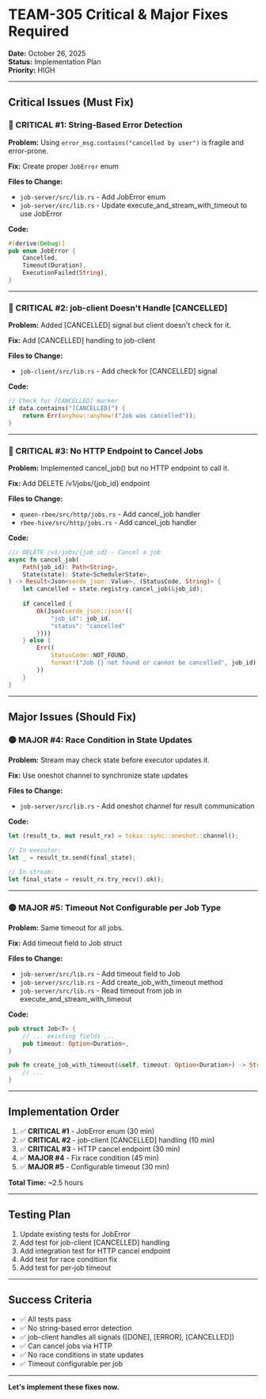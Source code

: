 # TEAM-305 Critical & Major Fixes Required

**Date:** October 26, 2025  
**Status:** Implementation Plan  
**Priority:** HIGH

---

## Critical Issues (Must Fix)

### 🔴 CRITICAL #1: String-Based Error Detection

**Problem:** Using `error_msg.contains("cancelled by user")` is fragile and error-prone.

**Fix:** Create proper `JobError` enum

**Files to Change:**
- `job-server/src/lib.rs` - Add JobError enum
- `job-server/src/lib.rs` - Update execute_and_stream_with_timeout to use JobError

**Code:**
```rust
#[derive(Debug)]
pub enum JobError {
    Cancelled,
    Timeout(Duration),
    ExecutionFailed(String),
}
```

---

### 🔴 CRITICAL #2: job-client Doesn't Handle [CANCELLED]

**Problem:** Added [CANCELLED] signal but client doesn't check for it.

**Fix:** Add [CANCELLED] handling to job-client

**Files to Change:**
- `job-client/src/lib.rs` - Add check for [CANCELLED] signal

**Code:**
```rust
// Check for [CANCELLED] marker
if data.contains("[CANCELLED]") {
    return Err(anyhow::anyhow!("Job was cancelled"));
}
```

---

### 🔴 CRITICAL #3: No HTTP Endpoint to Cancel Jobs

**Problem:** Implemented cancel_job() but no HTTP endpoint to call it.

**Fix:** Add DELETE /v1/jobs/{job_id} endpoint

**Files to Change:**
- `queen-rbee/src/http/jobs.rs` - Add cancel_job handler
- `rbee-hive/src/http/jobs.rs` - Add cancel_job handler

**Code:**
```rust
/// DELETE /v1/jobs/{job_id} - Cancel a job
async fn cancel_job(
    Path(job_id): Path<String>,
    State(state): State<SchedulerState>,
) -> Result<Json<serde_json::Value>, (StatusCode, String)> {
    let cancelled = state.registry.cancel_job(&job_id);
    
    if cancelled {
        Ok(Json(serde_json::json!({
            "job_id": job_id,
            "status": "cancelled"
        })))
    } else {
        Err((
            StatusCode::NOT_FOUND,
            format!("Job {} not found or cannot be cancelled", job_id)
        ))
    }
}
```

---

## Major Issues (Should Fix)

### 🟡 MAJOR #4: Race Condition in State Updates

**Problem:** Stream may check state before executor updates it.

**Fix:** Use oneshot channel to synchronize state updates

**Files to Change:**
- `job-server/src/lib.rs` - Add oneshot channel for result communication

**Code:**
```rust
let (result_tx, mut result_rx) = tokio::sync::oneshot::channel();

// In executor:
let _ = result_tx.send(final_state);

// In stream:
let final_state = result_rx.try_recv().ok();
```

---

### 🟡 MAJOR #5: Timeout Not Configurable per Job Type

**Problem:** Same timeout for all jobs.

**Fix:** Add timeout field to Job struct

**Files to Change:**
- `job-server/src/lib.rs` - Add timeout field to Job
- `job-server/src/lib.rs` - Add create_job_with_timeout method
- `job-server/src/lib.rs` - Read timeout from job in execute_and_stream_with_timeout

**Code:**
```rust
pub struct Job<T> {
    // ... existing fields ...
    pub timeout: Option<Duration>,
}

pub fn create_job_with_timeout(&self, timeout: Option<Duration>) -> String {
    // ...
}
```

---

## Implementation Order

1. ✅ **CRITICAL #1** - JobError enum (30 min)
2. ✅ **CRITICAL #2** - job-client [CANCELLED] handling (10 min)
3. ✅ **CRITICAL #3** - HTTP cancel endpoint (30 min)
4. ✅ **MAJOR #4** - Fix race condition (45 min)
5. ✅ **MAJOR #5** - Configurable timeout (30 min)

**Total Time:** ~2.5 hours

---

## Testing Plan

1. Update existing tests for JobError
2. Add test for job-client [CANCELLED] handling
3. Add integration test for HTTP cancel endpoint
4. Add test for race condition fix
5. Add test for per-job timeout

---

## Success Criteria

- ✅ All tests pass
- ✅ No string-based error detection
- ✅ job-client handles all signals ([DONE], [ERROR], [CANCELLED])
- ✅ Can cancel jobs via HTTP
- ✅ No race conditions in state updates
- ✅ Timeout configurable per job

---

**Let's implement these fixes now.**
